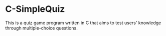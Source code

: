 # C-SimpleQuiz
This is a quiz game program written in C that aims to test users' knowledge through multiple-choice questions.
